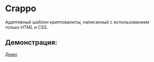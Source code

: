 # Crappo

Адаптивный шаблон криптовалюты, написанный с использованием только HTML и CSS.


## Демонстрация:
[Демо](danilich45.github.io/crappo/)

